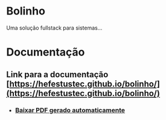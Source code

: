 # Bolinho

Uma solução fullstack para sistemas...

# Documentação

## Link para a documentação [https://hefestustec.github.io/bolinho/](https://hefestustec.github.io/bolinho/)

* ### [Baixar PDF gerado automaticamente](https://github.com/HefestusTec/bolinho/raw/gh-pages/pdf/document.pdf)

